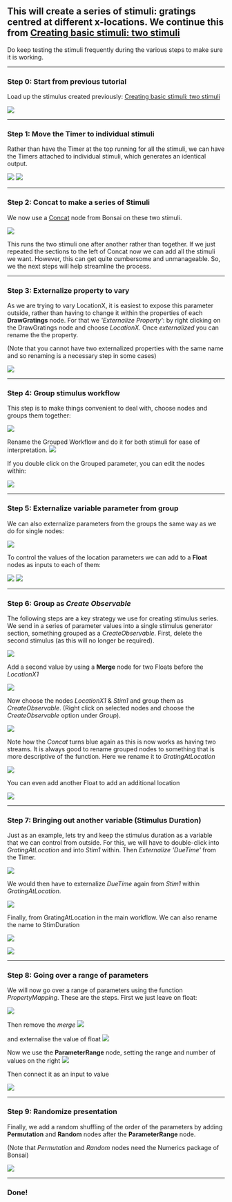 ## This will create a series of stimuli: gratings centred at different x-locations. We continue this from [Creating basic stimuli: two stimuli](https://github.com/amansaleem/BonVision/wiki/Creating-Basic-Stimuli)

Do keep testing the stimuli frequently during the various steps to make sure it is working.

***
### Step 0: Start from previous tutorial
Load up the stimulus created previously: [Creating basic stimuli: two stimuli](https://github.com/amansaleem/BonVision/wiki/Creating-Basic-Stimuli)

![](https://github.com/amansaleem/BonVision/blob/master/docs/Images/CreateBasic_StimSeries/CreateBasic_StimSeries_Step0.PNG)
***
### Step 1: Move the Timer to individual stimuli
Rather than have the Timer at the top running for all the stimuli, we can have the Timers attached to individual stimuli, which generates an identical output.

![](https://github.com/amansaleem/BonVision/blob/master/docs/Images/CreateBasic_StimSeries/CreateBasic_StimSeries_Step1.PNG)
![](https://github.com/amansaleem/BonVision/blob/master/docs/Images/CreateBasic_StimSeries/CreateBasic_StimSeries_Step2_1.PNG)
***
### Step 2: Concat to make a series of Stimuli
We now use a [Concat](https://bonsai-rx.org/docs/operators/concat) node from Bonsai on these two stimuli. 

![](https://github.com/amansaleem/BonVision/blob/master/docs/Images/CreateBasic_StimSeries/CreateBasic_StimSeries_Step3_Concat.PNG)

This runs the two stimuli one after another rather than together. If we just repeated the sections to the left of Concat now we can add all the stimuli we want. 
However, this can get quite cumbersome and unmanageable. So, we the next steps will help streamline the process.

***
### Step 3: Externalize property to vary
As we are trying to vary LocationX, it is easiest to expose this parameter outside, rather than having to change it within the properties of each **DrawGratings** node. For that we _'Externalize Property'_: by right clicking on the DrawGratings node and choose _LocationX_. Once _externalized_ you can rename the the property.

(Note that you cannot have two externalized properties with the same name and so renaming is a necessary step in some cases)

![](https://github.com/amansaleem/BonVision/blob/master/docs/Images/CreateBasic_StimSeries/CreateBasic_StimSeries_Step4_ExternaliseProperty.PNG)

***
### Step 4: Group stimulus workflow
This step is to make things convenient to deal with, choose nodes and groups them together:

![](https://github.com/amansaleem/BonVision/blob/master/docs/Images/CreateBasic_StimSeries/CreateBasic_StimSeries_Step5_1_Group.PNG)

Rename the Grouped Workflow and do it for both stimuli for ease of interpretation.
![](https://github.com/amansaleem/BonVision/blob/master/docs/Images/CreateBasic_StimSeries/CreateBasic_StimSeries_Step5_3_Group.PNG)

If you double click on the Grouped parameter, you can edit the nodes within:

![](https://github.com/amansaleem/BonVision/blob/master/docs/Images/CreateBasic_StimSeries/CreateBasic_StimSeries_Step5_4_Group.PNG)
***
### Step 5: Externalize variable parameter from group
We can also externalize parameters from the groups the same way as we do for single nodes:

![](https://github.com/amansaleem/BonVision/blob/master/docs/Images/CreateBasic_StimSeries/CreateBasic_StimSeries_Step6_Externalize_floats.PNG)

To control the values of the location parameters we can add to a **Float** nodes as inputs to each of them:

![](https://github.com/amansaleem/BonVision/blob/master/docs/Images/CreateBasic_StimSeries/CreateBasic_StimSeries_Step6_Externalize_floats.PNG)
![](https://github.com/amansaleem/BonVision/blob/master/docs/Images/CreateBasic_StimSeries/CreateBasic_StimSeries_Step6_Externalize_floats2.PNG)
***
### Step 6: Group as _Create Observable_
The following steps are a key strategy we use for creating stimulus series. We send in a series of parameter values into a single stimulus generator section, something grouped as a _CreateObservable_. First, delete the second stimulus (as this will no longer be required). 

![](https://github.com/amansaleem/BonVision/blob/master/docs/Images/CreateBasic_StimSeries/CreateBasic_StimSeries_Step7_CreateObservable.PNG)

Add a second value by using a **Merge** node for two Floats before the _LocationX1_

![](https://github.com/amansaleem/BonVision/blob/master/docs/Images/CreateBasic_StimSeries/CreateBasic_StimSeries_Step7_CreateObservable_3.PNG)

Now choose the nodes _LocationX1_ & _Stim1_ and group them as _CreateObservable_. (Right click on selected nodes and choose the _CreateObservable_ option under _Group_).

![](https://github.com/amansaleem/BonVision/blob/master/docs/Images/CreateBasic_StimSeries/CreateBasic_StimSeries_Step7_CreateObservable_4.PNG)

Note how the _Concat_ turns blue again as this is now works as having two streams. It is always good to rename grouped nodes to something that is more descriptive of the function. Here we rename it to _GratingAtLocation_

![](https://github.com/amansaleem/BonVision/blob/master/docs/Images/CreateBasic_StimSeries/CreateBasic_StimSeries_Step7_CreateObservable_5.PNG)

You can even add another Float to add an additional location

![](https://github.com/amansaleem/BonVision/blob/master/docs/Images/CreateBasic_StimSeries/CreateBasic_StimSeries_Step7_CreateObservable_6_extraParameter.PNG)

***
### Step 7: Bringing out another variable (Stimulus Duration)
Just as an example, lets try and keep the stimulus duration as a variable that we can control from outside. For this, we will have to double-click into _GratingAtLocation_ and into _Stim1_ within. Then _Externalize_ _'DueTime'_ from the Timer.

![](https://github.com/amansaleem/BonVision/blob/master/docs/Images/CreateBasic_StimSeries/CreateBasic_StimSeries_Step7_CreateObservable_7_ChangingDueTime.PNG)

We would then have to externalize _DueTime_ again from _Stim1_ within _GratingAtLocation_.

![](https://github.com/amansaleem/BonVision/blob/master/docs/Images/CreateBasic_StimSeries/CreateBasic_StimSeries_Step7_CreateObservable_7_ChangingDueTime_2.PNG)

Finally, from GratingAtLocation in the main workflow. We can also rename the name to StimDuration

![](https://github.com/amansaleem/BonVision/blob/master/docs/Images/CreateBasic_StimSeries/CreateBasic_StimSeries_Step7_CreateObservable_7_ChangingDueTime_3.PNG)

![](https://github.com/amansaleem/BonVision/blob/master/docs/Images/CreateBasic_StimSeries/CreateBasic_StimSeries_Step7_CreateObservable_7_ChangingDueTime_4.PNG)

***
### Step 8: Going over a range of parameters
We will now go over a range of parameters using the function _PropertyMapping_. These are the steps. First we just leave on float:

![](https://github.com/amansaleem/BonVision/blob/master/docs/Images/CreateBasic_StimSeries/CreateBasic_StimSeries_Step7_CreateObservable_8_ParameterRange_1.PNG)

Then remove the _merge_
![](https://github.com/amansaleem/BonVision/blob/master/docs/Images/CreateBasic_StimSeries/CreateBasic_StimSeries_Step7_CreateObservable_8_ParameterRange_2.PNG)

and externalise the value of float 
![](https://github.com/amansaleem/BonVision/blob/master/docs/Images/CreateBasic_StimSeries/CreateBasic_StimSeries_Step7_CreateObservable_8_ParameterRange_3.PNG)

Now we use the **ParameterRange** node, setting the range and number of values on the right
![](https://github.com/amansaleem/BonVision/blob/master/docs/Images/CreateBasic_StimSeries/CreateBasic_StimSeries_Step7_CreateObservable_8_ParameterRange_3.PNG)

Then connect it as an input to value

![](https://github.com/amansaleem/BonVision/blob/master/docs/Images/CreateBasic_StimSeries/CreateBasic_StimSeries_Step7_CreateObservable_8_ParameterRange_4.PNG)

***
### Step 9: Randomize presentation
Finally, we add a random shuffling of the order of the parameters by adding **Permutation** and **Random** nodes after the **ParameterRange** node. 

(Note that _Permutation_ and _Random_ nodes need the Numerics package of Bonsai)

![](https://github.com/amansaleem/BonVision/blob/master/docs/Images/CreateBasic_StimSeries/CreateBasic_StimSeries_Step8_Randomize.PNG)
***
### Done!